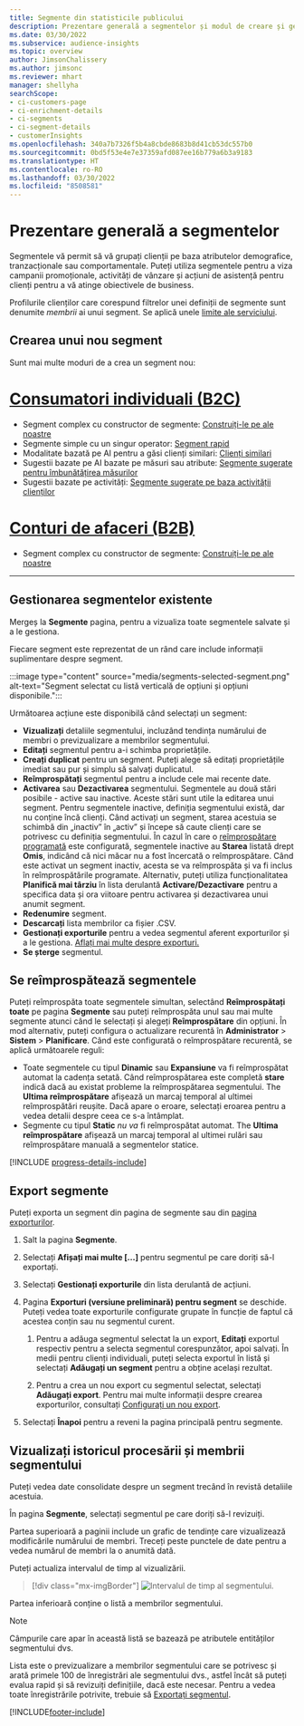```yaml
---
title: Segmente din statisticile publicului
description: Prezentare generală a segmentelor și modul de creare și gestionare a acestora.
ms.date: 03/30/2022
ms.subservice: audience-insights
ms.topic: overview
author: JimsonChalissery
ms.author: jimsonc
ms.reviewer: mhart
manager: shellyha
searchScope:
- ci-customers-page
- ci-enrichment-details
- ci-segments
- ci-segment-details
- customerInsights
ms.openlocfilehash: 340a7b7326f5b4a8cbde8683b8d41cb53dc557b0
ms.sourcegitcommit: 0bd5f53e4e7e37359afd087ee16b779a6b3a9183
ms.translationtype: HT
ms.contentlocale: ro-RO
ms.lasthandoff: 03/30/2022
ms.locfileid: "8508581"
---
```

# <a name="segments-overview"></a>Prezentare generală a segmentelor

Segmentele vă permit să vă grupați clienții pe baza atributelor demografice, tranzacționale sau comportamentale. Puteți utiliza segmentele pentru a viza campanii promoționale, activități de vânzare și acțiuni de asistență pentru clienți pentru a vă atinge obiectivele de business.

Profilurile clienților care corespund filtrelor unei definiții de segmente sunt denumite *membrii* ai unui segment. Se aplică unele [limite ale serviciului](/dynamics365/customer-insights/service-limits).

## <a name="create-a-new-segment"></a>Crearea unui nou segment

Sunt mai multe moduri de a crea un segment nou: 

# <a name="individual-consumers-b-to-c"></a>[Consumatori individuali (B2C)](#tab/b2c)

- Segment complex cu constructor de segmente: [Construiți-le pe ale noastre](segment-builder.md#create-a-new-segment) 
- Segmente simple cu un singur operator: [Segment rapid](segment-builder.md#quick-segments) 
- Modalitate bazată pe AI pentru a găsi clienți similari: [Clienți similari](find-similar-customer-segments.md) 
- Sugestii bazate pe AI bazate pe măsuri sau atribute: [Segmente sugerate pentru îmbunătățirea măsurilor](suggested-segments.md) 
- Sugestii bazate pe activități: [Segmente sugerate pe baza activității clienților](suggested-segments-activity.md) 

# <a name="business-accounts-b-to-b"></a>[Conturi de afaceri (B2B)](#tab/b2b)

- Segment complex cu constructor de segmente: [Construiți-le pe ale noastre](segment-builder.md#create-a-new-segment)

---

## <a name="manage-existing-segments"></a>Gestionarea segmentelor existente

Mergeș la **Segmente** pagina, pentru a vizualiza toate segmentele salvate și a le gestiona.

Fiecare segment este reprezentat de un rând care include informații suplimentare despre segment.

:::image type="content" source="media/segments-selected-segment.png" alt-text="Segment selectat cu listă verticală de opțiuni și opțiuni disponibile.":::

Următoarea acțiune este disponibilă când selectați un segment:

- **Vizualizați** detaliile segmentului, incluzând tendința numărului de membri o previzualizare a membrilor segmentului.
- **Editați** segmentul pentru a-i schimba proprietățile.
- **Creați duplicat** pentru un segment. Puteți alege să editați proprietățile imediat sau pur și simplu să salvați duplicatul.
- **Reîmprospătați** segmentul pentru a include cele mai recente date.
- **Activarea** sau **Dezactivarea** segmentului. Segmentele au două stări posibile - active sau inactive. Aceste stări sunt utile la editarea unui segment. Pentru segmentele inactive, definiția segmentului există, dar nu conține încă clienți. Când activați un segment, starea acestuia se schimbă din „inactiv” în „activ” și începe să caute clienți care se potrivesc cu definiția segmentului. În cazul în care o [reîmprospătare programată](system.md#schedule-tab) este configurată, segmentele inactive au **Starea** listată drept **Omis**, indicând că nici măcar nu a fost încercată o reîmprospătare. Când este activat un segment inactiv, acesta se va reîmprospăta și va fi inclus în reîmprospătările programate.
  Alternativ, puteți utiliza funcționalitatea **Planifică mai târziu** în lista derulantă **Activare/Dezactivare** pentru a specifica data și ora viitoare pentru activarea și dezactivarea unui anumit segment.
- **Redenumire** segment.
- **Descarcați** lista membrilor ca fișier .CSV.
- **Gestionați exporturile** pentru a vedea segmentul aferent exporturilor și a le gestiona. [Aflați mai multe despre exporturi.](export-destinations.md)
- **Se șterge** segmentul.

## <a name="refresh-segments"></a>Se reîmprospătează segmentele

Puteți reîmprospăta toate segmentele simultan, selectând **Reîmprospătați toate** pe pagina **Segmente** sau puteți reîmprospăta unul sau mai multe segmente atunci când le selectați și alegeți **Reîmprospătare** din opțiuni. În mod alternativ, puteți configura o actualizare recurentă în **Administrator** > **Sistem** > **Planificare**. Când este configurată o reîmprospătare recurentă, se aplică următoarele reguli:
- Toate segmentele cu tipul **Dinamic** sau **Expansiune** va fi reîmprospătat automat la cadența setată. Când reîmprospătarea este completă **stare** indică dacă au existat probleme la reîmprospătarea segmentului. The **Ultima reîmprospătare** afișează un marcaj temporal al ultimei reîmprospătări reușite. Dacă apare o eroare, selectați eroarea pentru a vedea detalii despre ceea ce s-a întâmplat.
- Segmente cu tipul **Static** *nu va* fi reîmprospătat automat. The **Ultima reîmprospătare** afișează un marcaj temporal al ultimei rulări sau reîmprospătare manuală a segmentelor statice.

[!INCLUDE [progress-details-include](../includes/progress-details-pane.md)]

## <a name="export-segments"></a>Export segmente

Puteți exporta un segment din pagina de segmente sau din [pagina exporturilor](export-destinations.md). 

1. Salt la pagina **Segmente**.

1. Selectați **Afișați mai multe [...]** pentru segmentul pe care doriți să-l exportați.

1. Selectați **Gestionați exporturile** din lista derulantă de acțiuni.

1. Pagina **Exporturi (versiune preliminară) pentru segment** se deschide. Puteți vedea toate exporturile configurate grupate în funcție de faptul că acestea conțin sau nu segmentul curent.

   1. Pentru a adăuga segmentul selectat la un export, **Editați** exportul respectiv pentru a selecta segmentul corespunzător, apoi salvați. În medii pentru clienți individuali, puteți selecta exportul în listă și selectați **Adăugați un segment** pentru a obține același rezultat.

   1. Pentru a crea un nou export cu segmentul selectat, selectați **Adăugați export**. Pentru mai multe informații despre crearea exporturilor, consultați [Configurați un nou export](export-destinations.md#set-up-a-new-export).

1. Selectați **Înapoi** pentru a reveni la pagina principală pentru segmente.

## <a name="view-processing-history-and-segment-members"></a>Vizualizați istoricul procesării și membrii segmentului

Puteți vedea date consolidate despre un segment trecând în revistă detaliile acestuia.

În pagina **Segmente**, selectați segmentul pe care doriți să-l revizuiți.

Partea superioară a paginii include un grafic de tendințe care vizualizează modificările numărului de membri. Treceți peste punctele de date pentru a vedea numărul de membri la o anumită dată.

Puteți actualiza intervalul de timp al vizualizării.

> [!div class="mx-imgBorder"]
> ![Intervalul de timp al segmentului.](media/segment-time-range.png "Intervalul de timp al segmentului")

Partea inferioară conține o listă a membrilor segmentului.

> [!NOTE]
> Câmpurile care apar în această listă se bazează pe atributele entităților segmentului dvs.
>
>Lista este o previzualizare a membrilor segmentului care se potrivesc și arată primele 100 de înregistrări ale segmentului dvs., astfel încât să puteți evalua rapid și să revizuiți definițiile, dacă este necesar. Pentru a vedea toate înregistrările potrivite, trebuie să [Exportați segmentul](export-destinations.md).


[!INCLUDE[footer-include](../includes/footer-banner.md)]
